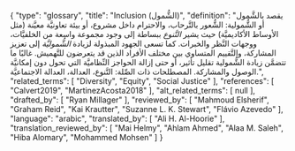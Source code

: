 {
    "type": "glossary",
    "title": "Inclusion (الشُّمول)",
    "definition": "يقصد بالشَّمول أو الشُّمولية: الشُّعور بالتَّرحاب، والاحترام داخل مشروع، أو بيئة تعاونيَّة معيَّنة (مثل الأوساط الأكاديميَّة) حيث يشير *التَّنوع* ببساطة إلى وجود مجموعة واسعة من الخلفيَّات، ووجهات النَّظر والخبرات.  كما تسعى الجهود المبذولة  لزيادة *الشُّموليَّة* إلى تعزيز المشاركة، والتَّقييم المتساوي بين مختلف الأفراد الذين قد يتعرضون للتَّهميش.  غالبًا ما تتضمَّن زيادة الشُّمولية تقليل تأثير، أو حتى إزالة الحواجز النِّظاميَّة التي تحول دون إمكانيَّة الوصول والمشاركة. المصطلحات ذات الصِّلة: التَّنوع، العدالة، العدالة الاجتماعيَّة.",
    "related_terms": [
        "Diversity",
        "Equity",
        "Social Justice"
    ],
    "references": [
        "Calvert2019",
        "MartinezAcosta2018"
    ],
    "alt_related_terms": [
        null
    ],
    "drafted_by": [
        "Ryan Millager"
    ],
    "reviewed_by": [
        "Mahmoud Elsherif",
        "Graham Reid",
        "Kai Krautter",
        "Suzanne L. K. Stewart",
        "Flávio Azevedo"
    ],
    "language": "arabic",
    "translated_by": [
        "Ali H. Al-Hoorie"
    ],
    "translation_reviewed_by": [
        "Mai Helmy",
        "Ahlam Ahmed",
        "Alaa M. Saleh",
        "Hiba Alomary",
        "Mohammed Mohsen"
    ]
}